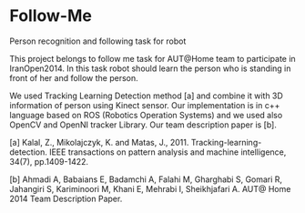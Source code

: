 # Follow-Me
Person recognition and following task for robot 

This project belongs to follow me task for AUT@Home team to participate in IranOpen2014. In this task robot should learn the person who is standing in front of her and follow the person.

We used Tracking Learning Detection method [a] and combine it with 3D information of person using Kinect sensor. Our implementation is in c++ language based on ROS (Robotics Operation Systems) and we used also OpenCV and OpenNI tracker Library. Our team description paper is [b].

[a] Kalal, Z., Mikolajczyk, K. and Matas, J., 2011. Tracking-learning-detection. IEEE transactions on pattern analysis and machine intelligence, 34(7), pp.1409-1422.

[b] Ahmadi A, Babaians E, Badamchi A, Falahi M, Gharghabi S, Gomari R, Jahangiri S, Kariminoori M, Khani E, Mehrabi I, Sheikhjafari A. AUT@ Home 2014 Team Description Paper.
